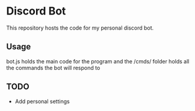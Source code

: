 # Discord Bot

This repository hosts the code for my personal discord bot.

## Usage
bot.js holds the main code for the program and the /cmds/ folder holds all the commands the bot will respond to

## TODO
* Add personal settings
